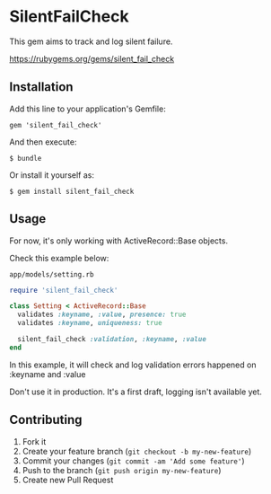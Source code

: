 # SilentFailCheck

This gem aims to track and log silent failure.

https://rubygems.org/gems/silent_fail_check

## Installation

Add this line to your application's Gemfile:

    gem 'silent_fail_check'

And then execute:

    $ bundle

Or install it yourself as:

    $ gem install silent_fail_check

## Usage

For now, it's only working with ActiveRecord::Base objects.

Check this example below:

`app/models/setting.rb`

```ruby
require 'silent_fail_check'

class Setting < ActiveRecord::Base
  validates :keyname, :value, presence: true
  validates :keyname, uniqueness: true

  silent_fail_check :validation, :keyname, :value
end
```

In this example, it will check and log validation errors happened on :keyname and :value 

Don't use it in production. It's a first draft, logging isn't available yet.

## Contributing

1. Fork it
2. Create your feature branch (`git checkout -b my-new-feature`)
3. Commit your changes (`git commit -am 'Add some feature'`)
4. Push to the branch (`git push origin my-new-feature`)
5. Create new Pull Request
